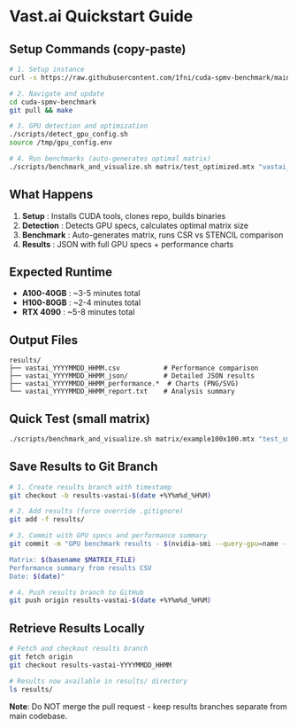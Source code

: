 # Vast.ai Quickstart Guide

## Setup Commands (copy-paste)

```bash
# 1. Setup instance
curl -s https://raw.githubusercontent.com/1fni/cuda-spmv-benchmark/main/scripts/vastai_setup.sh | bash

# 2. Navigate and update
cd cuda-spmv-benchmark
git pull && make

# 3. GPU detection and optimization
./scripts/detect_gpu_config.sh
source /tmp/gpu_config.env

# 4. Run benchmarks (auto-generates optimal matrix)
./scripts/benchmark_and_visualize.sh matrix/test_optimized.mtx "vastai_$(date +%Y%m%d_%H%M)"
```

## What Happens

1. **Setup** : Installs CUDA tools, clones repo, builds binaries
2. **Detection** : Detects GPU specs, calculates optimal matrix size
3. **Benchmark** : Auto-generates matrix, runs CSR vs STENCIL comparison
4. **Results** : JSON with full GPU specs + performance charts

## Expected Runtime

- **A100-40GB** : ~3-5 minutes total
- **H100-80GB** : ~2-4 minutes total  
- **RTX 4090** : ~5-8 minutes total

## Output Files

```
results/
├── vastai_YYYYMMDD_HHMM.csv           # Performance comparison
├── vastai_YYYYMMDD_HHMM_json/         # Detailed JSON results
├── vastai_YYYYMMDD_HHMM_performance.*  # Charts (PNG/SVG)
└── vastai_YYYYMMDD_HHMM_report.txt    # Analysis summary
```

## Quick Test (small matrix)

```bash
./scripts/benchmark_and_visualize.sh matrix/example100x100.mtx "test_small"
```

## Save Results to Git Branch

```bash
# 1. Create results branch with timestamp
git checkout -b results-vastai-$(date +%Y%m%d_%H%M)

# 2. Add results (force override .gitignore)
git add -f results/

# 3. Commit with GPU specs and performance summary
git commit -m "GPU benchmark results - $(nvidia-smi --query-gpu=name --format=csv,noheader)

Matrix: $(basename $MATRIX_FILE)
Performance summary from results CSV
Date: $(date)"

# 4. Push results branch to GitHub
git push origin results-vastai-$(date +%Y%m%d_%H%M)
```

## Retrieve Results Locally

```bash
# Fetch and checkout results branch
git fetch origin
git checkout results-vastai-YYYYMMDD_HHMM

# Results now available in results/ directory
ls results/
```

**Note**: Do NOT merge the pull request - keep results branches separate from main codebase.